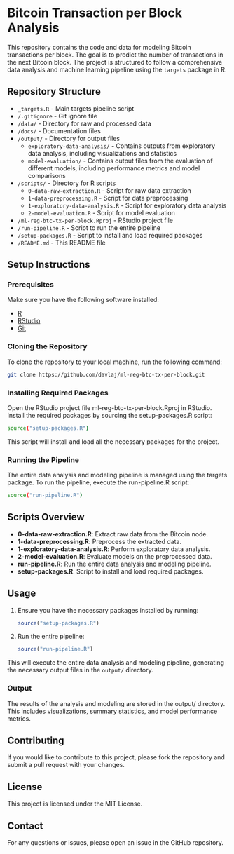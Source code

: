 # Bitcoin Transaction per Block Analysis

This repository contains the code and data for modeling Bitcoin transactions per block. The goal is to predict the number of transactions in the next Bitcoin block. The project is structured to follow a comprehensive data analysis and machine learning pipeline using the `targets` package in R.

## Repository Structure

- `_targets.R` - Main targets pipeline script
- `/.gitignore` - Git ignore file
- `/data/` - Directory for raw and processed data
- `/docs/` - Documentation files
- `/output/` - Directory for output files
  - `exploratory-data-analysis/` - Contains outputs from exploratory data analysis, including visualizations and statistics
  - `model-evaluation/` - Contains output files from the evaluation of different models, including performance metrics and model comparisons
- `/scripts/` - Directory for R scripts
  - `0-data-raw-extraction.R` - Script for raw data extraction
  - `1-data-preprocessing.R` - Script for data preprocessing
  - `1-exploratory-data-analysis.R` - Script for exploratory data analysis
  - `2-model-evaluation.R` - Script for model evaluation
- `/ml-reg-btc-tx-per-block.Rproj` - RStudio project file
- `/run-pipeline.R` - Script to run the entire pipeline
- `/setup-packages.R` - Script to install and load required packages
- `/README.md` - This README file

## Setup Instructions

### Prerequisites

Make sure you have the following software installed:

- [R](https://cran.r-project.org/)
- [RStudio](https://www.rstudio.com/)
- [Git](https://git-scm.com/)

### Cloning the Repository

To clone the repository to your local machine, run the following command:

```sh
git clone https://github.com/davlaj/ml-reg-btc-tx-per-block.git
```

### Installing Required Packages

Open the RStudio project file ml-reg-btc-tx-per-block.Rproj in RStudio. Install the required packages by sourcing the setup-packages.R script:

```sh
source("setup-packages.R")
```

This script will install and load all the necessary packages for the project.

### Running the Pipeline

The entire data analysis and modeling pipeline is managed using the targets package. To run the pipeline, execute the run-pipeline.R script:

```sh
source("run-pipeline.R")
```

## Scripts Overview

- **0-data-raw-extraction.R**: Extract raw data from the Bitcoin node.
- **1-data-preprocessing.R**: Preprocess the extracted data.
- **1-exploratory-data-analysis.R**: Perform exploratory data analysis.
- **2-model-evaluation.R**: Evaluate models on the preprocessed data.
- **run-pipeline.R**: Run the entire data analysis and modeling pipeline.
- **setup-packages.R**: Script to install and load required packages.

## Usage

1. Ensure you have the necessary packages installed by running:
    ```r
    source("setup-packages.R")
    ```

2. Run the entire pipeline:
    ```r
    source("run-pipeline.R")
    ```

This will execute the entire data analysis and modeling pipeline, generating the necessary output files in the `output/` directory.

### Output
The results of the analysis and modeling are stored in the output/ directory. This includes visualizations, summary statistics, and model performance metrics.

## Contributing
If you would like to contribute to this project, please fork the repository and submit a pull request with your changes.

## License
This project is licensed under the MIT License.

## Contact
For any questions or issues, please open an issue in the GitHub repository.
